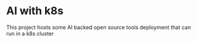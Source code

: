 # AI with k8s

This project hosts some AI backed open source tools deployment that can run in a k8s cluster